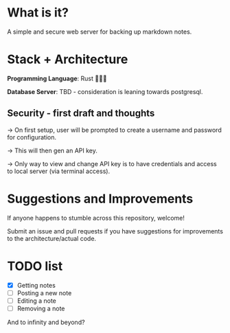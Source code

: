 # What is it?
A simple and secure web server for backing up markdown notes. 


# Stack + Architecture

**Programming Language**: Rust 🦀🦀🦀

**Database Server**: TBD - consideration is leaning towards postgresql.

## Security - first draft and thoughts
-> On first setup, user will be prompted to create a username and password for configuration.

-> This will then gen an API key. 

-> Only way to view and change API key is to have credentials and access to local server (via terminal access).

# Suggestions and Improvements
If anyone happens to stumble across this repository, welcome! 

Submit an issue and pull requests if you have suggestions for improvements to the architecture/actual code. 

# TODO list

- [x] Getting notes
- [ ] Posting a new note
- [ ] Editing a note
- [ ] Removing a note

And to infinity and beyond?
